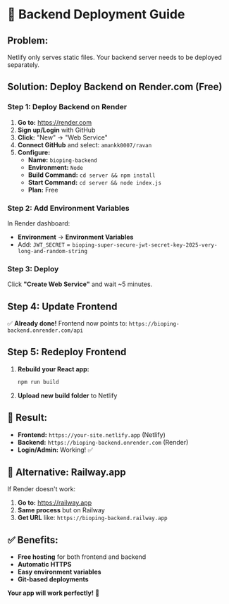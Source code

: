 # 🚀 Backend Deployment Guide

## **Problem:** 
Netlify only serves static files. Your backend server needs to be deployed separately.

## **Solution: Deploy Backend on Render.com (Free)**

### **Step 1: Deploy Backend on Render**

1. **Go to:** https://render.com
2. **Sign up/Login** with GitHub
3. **Click:** "New" → "Web Service"
4. **Connect GitHub** and select: `amankk0007/ravan`
5. **Configure:**
   - **Name:** `bioping-backend`
   - **Environment:** `Node`
   - **Build Command:** `cd server && npm install`
   - **Start Command:** `cd server && node index.js`
   - **Plan:** Free

### **Step 2: Add Environment Variables**

In Render dashboard:
- **Environment** → **Environment Variables**
- Add: `JWT_SECRET` = `bioping-super-secure-jwt-secret-key-2025-very-long-and-random-string`

### **Step 3: Deploy**

Click **"Create Web Service"** and wait ~5 minutes.

## **Step 4: Update Frontend**

✅ **Already done!** Frontend now points to: `https://bioping-backend.onrender.com/api`

## **Step 5: Redeploy Frontend**

1. **Rebuild your React app:**
   ```bash
   npm run build
   ```

2. **Upload new build folder** to Netlify

## **🎯 Result:**

- **Frontend:** `https://your-site.netlify.app` (Netlify)
- **Backend:** `https://bioping-backend.onrender.com` (Render)
- **Login/Admin:** Working! ✅

## **🔧 Alternative: Railway.app**

If Render doesn't work:
1. **Go to:** https://railway.app
2. **Same process** but on Railway
3. **Get URL** like: `https://bioping-backend.railway.app`

## **✅ Benefits:**

- **Free hosting** for both frontend and backend
- **Automatic HTTPS**
- **Easy environment variables**
- **Git-based deployments**

**Your app will work perfectly!** 🎉 